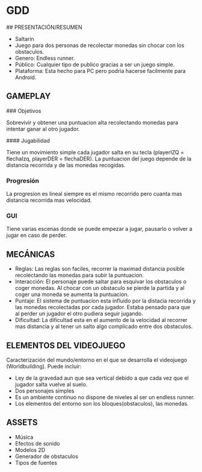 # GDD

## PRESENTACIÓN/RESUMEN

- Saltarin
- Juego para dos personas de recolectar monedas sin chocar con los obstaculos.
- Genero: Endless runner.
- Público: Cualquier tipo de publico gracias a ser un juego simple.
- Plataforma: Esta hecho para PC pero podria hacerse facilmente para Android.

## GAMEPLAY

### Objetivos

Sobrevivir y obtener una puntuacion alta recolectando monedas para intentar ganar al otro jugador.

#### Jugabilidad

Tiene un movimiento simple cada jugador salta en su tecla (playerIZQ = flechaIzq, playerDER = flechaDER).
La puntuacion del juego depende de la distancia recorrida y de las monedas recogidas.

### Progresión

La progresion es lineal siempre es el mismo recorrido pero cuanta mas distancia recorrida mas velocidad.

### GUI

Tiene varias escenas donde se puede empezar a jugar, pausarlo o volver a jugar en caso de perder.

## MECÁNICAS

- Reglas: Las reglas son faciles, recorrer la maximad distancia posible recolectando las monedas para subir la puntuacion.
- Interacción: El personaje puede saltar para esquivar los obstaculos o coger monedas. Al chocar con un obstaculo se pierde la partida y al coger una moneda se aumenta la puntuacion.
- Puntaje: El sistema de puntuacion esta influido por la distacia recorrida y las monedas recolectadas por cada jugador. Estaba pensado para que al perder un jugador el otro pudiera seguir jugando.
- Dificultad: La dificultad esta en el aumento de la velocidad al recorrer mas distancia y al tener un salto algo complicado entre dos obstaculos.

## ELEMENTOS DEL VIDEOJUEGO

Caracterización del mundo/entorno en el que se desarrolla el videojuego (Worldbuilding). Puede incluir:

- Ley de la gravedad aun que sea vertical debido a que cada vez que el jugador salta vuelve al suelo.
- Dos personajes simples
- Es un ambiente continuo no dispone de niveles al ser un endless runner.
- Los elementos del entorno son los bloques(obstaculos), las monedas.

## ASSETS

- Música
- Efectos de sonido
- Modelos 2D
- Generador de obstaculos
- Tipos de fuentes
